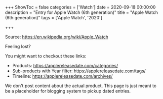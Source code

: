 +++
ShowToc = false
categories = ['Watch']
date = 2020-09-18 00:00:00
description = "Entry for Apple Watch (6th generation)"
title = "Apple Watch (6th generation)"
tags = ['Apple Watch', '2020']

+++

Source: https://en.wikipedia.org/wiki/Apple_Watch

Feeling lost?

You might want to checkout these links:
- Products: https://applereleasedate.com/categories/
- Sub-products with Year filter: https://applereleasedate.com/tags/
- Timeline: https://applereleasedate.com/archives/

We don't post content about the actual product. 
This page is just meant to be a placeholder for blogging system to pickup dated entries. 


